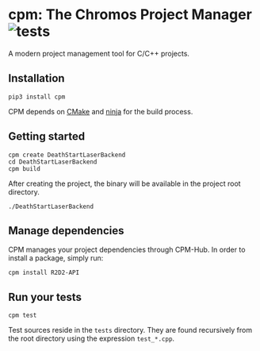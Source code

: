 # cpm: The Chromos Project Manager  ![tests](https://github.com/jorsanpe/cpm/workflows/Python%20application/badge.svg)
A modern project management tool for C/C++ projects.

## Installation
`pip3 install cpm`

CPM depends on [CMake](https://cmake.org/) and [ninja](https://ninja-build.org/) for the build process.

## Getting started
```
cpm create DeathStartLaserBackend
cd DeathStartLaserBackend
cpm build
```

After creating the project, the binary will be available in the project root directory. 
```
./DeathStartLaserBackend
```

## Manage dependencies
CPM manages your project dependencies through CPM-Hub. In order to install a package, simply run:

```
cpm install R2D2-API
```

## Run your tests
```
cpm test
```

Test sources reside in the `tests` directory. They are found recursively from the root directory
 using the expression `test_*.cpp`.
